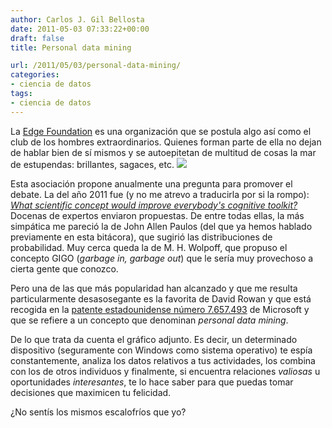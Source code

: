 ```yaml
---
author: Carlos J. Gil Bellosta
date: 2011-05-03 07:33:22+00:00
draft: false
title: Personal data mining

url: /2011/05/03/personal-data-mining/
categories:
- ciencia de datos
tags:
- ciencia de datos
---
```


La [Edge Foundation](http://edge.org/) es una organización que se postula algo así como el club de los hombres extraordinarios. Quienes forman parte de ella no dejan de hablar bien de sí mismos y se autoepitetan de multitud de cosas la mar de estupendas: brillantes, sagaces, etc.
[![](/wp-uploads/2011/04/personaldatamining.jpg)
](/wp-uploads/2011/04/personaldatamining.jpg)

Esta asociación propone anualmente una pregunta para promover el debate. La del año 2011 fue (y no me atrevo a traducirla por si la rompo): _[What scientific concept would improve everybody's cognitive toolkit?](http://www.edge.org/q2011/q11_index.html)_ Docenas de expertos enviaron propuestas. De entre todas ellas, la más simpática me pareció la de John Allen Paulos (del que ya hemos hablado previamente en esta bitácora), que sugirió las distribuciones de probabilidad. Muy cerca queda la de M. H. Wolpoff, que propuso el concepto GIGO (_garbage in, garbage out_) que le sería muy provechoso a cierta gente que conozco.

Pero una de las que más popularidad han alcanzado y que me resulta particularmente desasosegante es la favorita de David Rowan y que está recogida en la [patente estadounidense número 7.657.493](http://patft.uspto.gov/netacgi/nph-Parser?Sect1=PTO1&Sect2=HITOFF&d=PALL&p=1&u=%2Fnetahtml%2FPTO%2Fsrchnum.htm&r=1&f=G&l=50&s1=7,657,493.PN.&OS=PN/7,657,493&RS=PN/7,657,493) de Microsoft y que se refiere a un concepto que denominan _personal data mining_.

De lo que trata da cuenta el gráfico adjunto. Es decir, un determinado dispositivo (seguramente con Windows como sistema operativo) te espía constantemente, analiza los datos relativos a tus actividades, los combina con los de otros individuos y finalmente, si encuentra relaciones _valiosas_ u oportunidades _interesantes_, te lo hace saber para que puedas tomar decisiones que maximicen tu felicidad.

¿No sentís los mismos escalofríos que yo?
